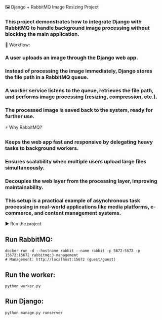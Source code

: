 🖼️ Django + RabbitMQ Image Resizing Project
### This project demonstrates how to integrate Django with RabbitMQ to handle background image processing without blocking the main application.

🔹 Workflow:
### A user uploads an image through the Django web app.
### Instead of processing the image immediately, Django stores the file path in a RabbitMQ queue.
### A worker service listens to the queue, retrieves the file path, and performs image processing (resizing, compression, etc.).
### The processed image is saved back to the system, ready for further use.

⚡ Why RabbitMQ?
### Keeps the web app fast and responsive by delegating heavy tasks to background workers.
### Ensures scalability when multiple users upload large files simultaneously.
### Decouples the web layer from the processing layer, improving maintainability.
### This setup is a practical example of asynchronous task processing in real-world applications like media platforms, e-commerce, and content management systems.

▶️ Run the project

## Run RabbitMQ:

```
docker run -d --hostname rabbit --name rabbit -p 5672:5672 -p 15672:15672 rabbitmq:3-management
# Management: http://localhost:15672 (guest/guest)
```

## Run the worker:
```
python worker.py
```

## Run Django:
```
python manage.py runserver
```
